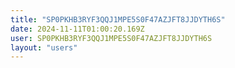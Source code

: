 ```yaml
---
title: "SP0PKHB3RYF3QQJ1MPE5S0F47AZJFT8JJDYTH6S"
date: 2024-11-11T01:00:20.169Z
user: SP0PKHB3RYF3QQJ1MPE5S0F47AZJFT8JJDYTH6S
layout: "users"
---
```

    